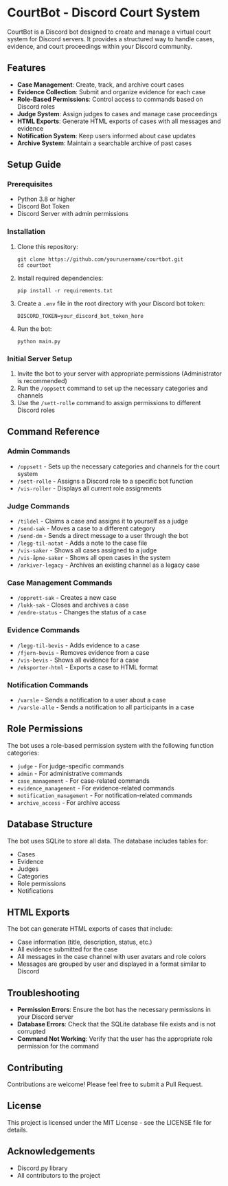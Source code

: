 # CourtBot - Discord Court System

CourtBot is a Discord bot designed to create and manage a virtual court system for Discord servers. It provides a structured way to handle cases, evidence, and court proceedings within your Discord community.

## Features

- **Case Management**: Create, track, and archive court cases
- **Evidence Collection**: Submit and organize evidence for each case
- **Role-Based Permissions**: Control access to commands based on Discord roles
- **Judge System**: Assign judges to cases and manage case proceedings
- **HTML Exports**: Generate HTML exports of cases with all messages and evidence
- **Notification System**: Keep users informed about case updates
- **Archive System**: Maintain a searchable archive of past cases

## Setup Guide

### Prerequisites

- Python 3.8 or higher
- Discord Bot Token
- Discord Server with admin permissions

### Installation

1. Clone this repository:
   ```
   git clone https://github.com/yourusername/courtbot.git
   cd courtbot
   ```

2. Install required dependencies:
   ```
   pip install -r requirements.txt
   ```

3. Create a `.env` file in the root directory with your Discord bot token:
   ```
   DISCORD_TOKEN=your_discord_bot_token_here
   ```

4. Run the bot:
   ```
   python main.py
   ```

### Initial Server Setup

1. Invite the bot to your server with appropriate permissions (Administrator is recommended)
2. Run the `/oppsett` command to set up the necessary categories and channels
3. Use the `/sett-rolle` command to assign permissions to different Discord roles

## Command Reference

### Admin Commands

- `/oppsett` - Sets up the necessary categories and channels for the court system
- `/sett-rolle` - Assigns a Discord role to a specific bot function
- `/vis-roller` - Displays all current role assignments

### Judge Commands

- `/tildel` - Claims a case and assigns it to yourself as a judge
- `/send-sak` - Moves a case to a different category
- `/send-dm` - Sends a direct message to a user through the bot
- `/legg-til-notat` - Adds a note to the case file
- `/vis-saker` - Shows all cases assigned to a judge
- `/vis-åpne-saker` - Shows all open cases in the system
- `/arkiver-legacy` - Archives an existing channel as a legacy case

### Case Management Commands

- `/opprett-sak` - Creates a new case
- `/lukk-sak` - Closes and archives a case
- `/endre-status` - Changes the status of a case

### Evidence Commands

- `/legg-til-bevis` - Adds evidence to a case
- `/fjern-bevis` - Removes evidence from a case
- `/vis-bevis` - Shows all evidence for a case
- `/eksporter-html` - Exports a case to HTML format

### Notification Commands

- `/varsle` - Sends a notification to a user about a case
- `/varsle-alle` - Sends a notification to all participants in a case

## Role Permissions

The bot uses a role-based permission system with the following function categories:

- `judge` - For judge-specific commands
- `admin` - For administrative commands
- `case_management` - For case-related commands
- `evidence_management` - For evidence-related commands
- `notification_management` - For notification-related commands
- `archive_access` - For archive access

## Database Structure

The bot uses SQLite to store all data. The database includes tables for:

- Cases
- Evidence
- Judges
- Categories
- Role permissions
- Notifications

## HTML Exports

The bot can generate HTML exports of cases that include:

- Case information (title, description, status, etc.)
- All evidence submitted for the case
- All messages in the case channel with user avatars and role colors
- Messages are grouped by user and displayed in a format similar to Discord

## Troubleshooting

- **Permission Errors**: Ensure the bot has the necessary permissions in your Discord server
- **Database Errors**: Check that the SQLite database file exists and is not corrupted
- **Command Not Working**: Verify that the user has the appropriate role permission for the command

## Contributing

Contributions are welcome! Please feel free to submit a Pull Request.

## License

This project is licensed under the MIT License - see the LICENSE file for details.

## Acknowledgements

- Discord.py library
- All contributors to the project
